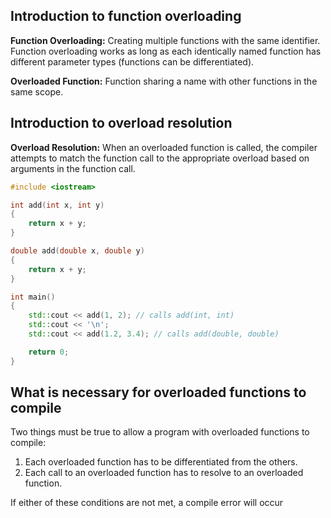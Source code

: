 ## Introduction to function overloading
**Function Overloading:** Creating multiple functions with the same identifier. Function overloading works as long as each identically named function has different parameter types (functions can be differentiated).

**Overloaded Function:** Function sharing a name with other functions in the same scope.

## Introduction to overload resolution
**Overload Resolution:** When an overloaded function is called, the compiler attempts to match the function call to the appropriate overload based on arguments in the function call.

```cpp
#include <iostream>

int add(int x, int y)
{
    return x + y;
}

double add(double x, double y)
{
    return x + y;
}

int main()
{
    std::cout << add(1, 2); // calls add(int, int)
    std::cout << '\n';
    std::cout << add(1.2, 3.4); // calls add(double, double)

    return 0;
}
```

## What is necessary for overloaded functions to compile
Two things must be true to allow a program with overloaded functions to compile:
1. Each overloaded function has to be differentiated from the others.
2. Each call to an overloaded function has to resolve to an overloaded function.

If either of these conditions are not met, a compile error will occur
